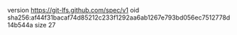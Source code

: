 version https://git-lfs.github.com/spec/v1
oid sha256:af44f31bacaf74d85212c233f1292aa6ab1267e793bd056ec7512778d14b544a
size 27
